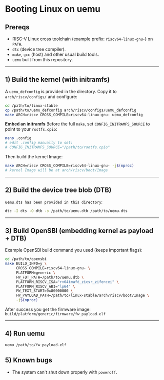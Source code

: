 # Booting Linux on uemu

## Prereqs

* RISC-V Linux cross toolchain (example prefix: `riscv64-linux-gnu-`) on `PATH`.
* `dtc` (device tree compiler).
* `make`, `gcc` (host) and other usual build tools.
* `uemu` built from this repository.

---

## 1) Build the kernel (with initramfs)

A `uemu_defconfig` is provided in the directory. Copy it to `arch/riscv/configs/` and configure:

```bash
cd /path/to/linux-stable
cp /path/to/uemu_defconfig arch/riscv/configs/uemu_defconfig
make ARCH=riscv CROSS_COMPILE=riscv64-linux-gnu- uemu_defconfig
```

**Embed an initramfs**
Before the full `make`, set `CONFIG_INITRAMFS_SOURCE` to point to your `rootfs.cpio`:

```bash
nano .config
# edit .config manually to set:
# CONFIG_INITRAMFS_SOURCE="/path/to/rootfs.cpio"
```

Then build the kernel Image:

```bash
make ARCH=riscv CROSS_COMPILE=riscv64-linux-gnu- -j$(nproc)
# kernel Image will be at arch/riscv/boot/Image
```

---

## 2) Build the device tree blob (DTB)

`uemu.dts has been provided in this directory`:

```bash
dtc -I dts -O dtb -o /path/to/uemu.dtb /path/to/uemu.dts
```

---

## 3) Build OpenSBI (embedding kernel as payload + DTB)

Example OpenSBI build command you used (keeps important flags):

```bash
cd /path/to/opensbi
make BUILD_INFO=y \
     CROSS_COMPILE=riscv64-linux-gnu- \
     PLATFORM=generic \
     FW_FDT_PATH=/path/to/uemu.dtb \
     PLATFORM_RISCV_ISA="rv64imafd_zicsr_zifencei" \
     PLATFORM_RISCV_ABI="lp64" \
     FW_TEXT_START=0x80000000 \
     FW_PAYLOAD_PATH=/path/to/linux-stable/arch/riscv/boot/Image \
     -j$(nproc)
```

After success you get the firmware image: `build/platform/generic/firmware/fw_payload.elf`

---

## 4) Run uemu

```bash
uemu /path/to/fw_payload.elf
```

## 5) Known bugs
* The system can't shut down properly with `poweroff`.
